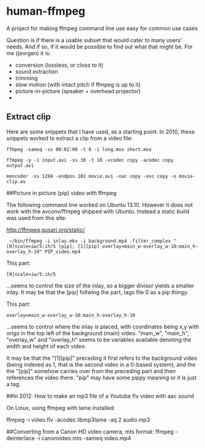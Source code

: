 # human-ffmpeg
A project for making ffmpeg command line use easy for common use cases

 
Question is if there is a usable subset that would cater to many users' needs. And if so, if it would be possible to find out what that might be. For me (jeorgen) it is:

* conversion (lossless, or close to it)
* sound extraction
* trimming
* slow motion  (with intact pitch if ffmpeg is up to it)
* picture-in-picture (speaker + overhead projector)
* 

## Extract clip
Here are some snippets that I have used, as a starting point. In 2010, these snippets worked to extract a clip from a video file:

    ffmpeg -sameq -ss 00:02:00 -t 8 -i long.mov short.mov

    ffmpeg -y -i input.avi -ss 30 -t 10 -vcodec copy -acodec copy output.avi

    mencoder -ss 1284 -endpos 102 movie.avi -oac copy -ovc copy -o movie-clip.av


##Picture in picture (pip) video with ffmpeg

The following command line worked on Ubuntu 13.10. However it does not work with the avconv/ffmpeg shipped with Ubuntu. Instead a static build was used from this site:

http://ffmpeg.gusari.org/static/

     ~/bin/ffmpeg -i inlay.mkv -i background.mp4 -filter_complex "[0]scale=iw/5:ih/5 [pip]; [1][pip] overlay=main_w-overlay_w-10:main_h-overlay_h-10" PIP_video.mp4

This part:

    [0]scale=iw/5:ih/5

...seems to control the size of the inlay, so a bigger divisor yields a smaller inlay. It may be that the [pip] follwing the part, tags file 0 as a pip thingy.

 

This part:

    overlay=main_w-overlay_w-10:main_h-overlay_h-10

...seems to control where the inlay is placed, with coordinates being x,y with origo in the top left of the background (main) video. "main_w", "main_h", "overlay_w" and "overlay_h" seems to be variables available denoting the width and height of each video.

It may be that the "[1][pip]" preceding it first refers to the background video (being indexed as 1, that is the second video in a 0-based system), and the the "[pip]" somehow carries over from the preceding part and then references the video there. "pip" may have some pippy meaning or it is just a tag.

##In 2012:  How to make an mp3 file of a Youtube flv video with aac sound

On Linux, using ffmpeg with lame installed:

ffmpeg -i video.flv -acodec libmp3lame -aq 2 audio.mp3

##Converting from a Canon HD video camera, mts format:
    ffmpeg -deinterlace  -i canonvideo.mts -sameq video.mp4



